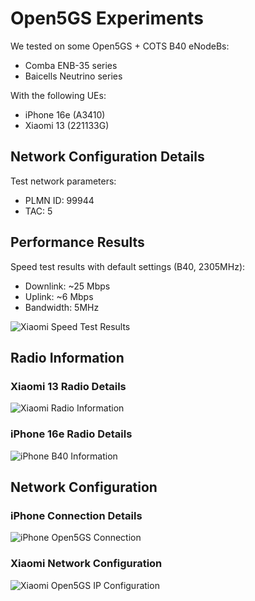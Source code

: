 # Open5GS Experiments

We tested on some Open5GS + COTS B40 eNodeBs:

- Comba ENB-35 series
- Baicells Neutrino series

With the following UEs:

- iPhone 16e (A3410)
- Xiaomi 13 (221133G)

## Network Configuration Details

Test network parameters:
- PLMN ID: 99944
- TAC: 5

## Performance Results

Speed test results with default settings (B40, 2305MHz):
- Downlink: ~25 Mbps
- Uplink: ~6 Mbps
- Bandwidth: 5MHz

![Xiaomi Speed Test Results](images/xiaomi-b40-speedtest.jpg)

## Radio Information

### Xiaomi 13 Radio Details
![Xiaomi Radio Information](images/xiaomi-b40-radio-info.jpg)

### iPhone 16e Radio Details
![iPhone B40 Information](images/iphone16e-b40.png)

## Network Configuration

### iPhone Connection Details
![iPhone Open5GS Connection](images/iphone16e-open5gs.jpg)

### Xiaomi Network Configuration
![Xiaomi Open5GS IP Configuration](images/xiaomi-open5gs-ips.jpg)

